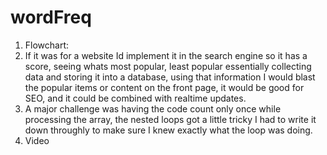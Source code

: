 # wordFreq

1. Flowchart:
2. If it was for a website Id implement it in the search engine so it has a score, seeing whats most popular, least popular essentially collecting data and storing it into a database, using that information I would blast the popular items or content on the front page, it would be good for SEO, and it could be combined with realtime updates.
3. A major challenge was having the code count only once while processing the array, the nested loops got a little tricky I had to write it down throughly to make sure I knew exactly what the loop was doing.
4. Video

